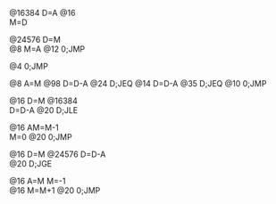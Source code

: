 
@16384
D=A
@16     
M=D

@24576
D=M     
@8
M=A
@12
0;JMP

@4
0;JMP    


@8
A=M
@98
D=D-A
@24
D;JEQ
@14
D=D-A
@35
D;JEQ
@10
0;JMP


@16
D=M
@16384     
D=D-A
@20
D;JLE


@16
AM=M-1     
M=0
@20
0;JMP

@16
D=M
@24576
D=D-A     
@20
D;JGE


@16
A=M
M=-1     
@16
M=M+1
@20
0;JMP

